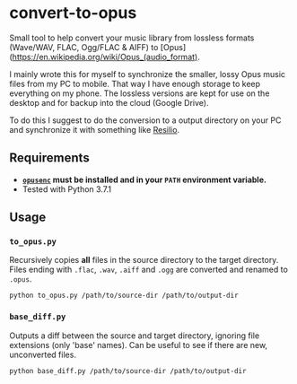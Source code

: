 # convert-to-opus

Small tool to help convert your music library from lossless formats (Wave/WAV, FLAC, Ogg/FLAC & AIFF) to [Opus](https://en.wikipedia.org/wiki/Opus_(audio_format).

I mainly wrote this for myself to synchronize the smaller, lossy Opus music files from my PC to mobile.
That way I have enough storage to keep everything on my phone.
The lossless versions are kept for use on the desktop and for backup into the cloud (Google Drive).

To do this I suggest to do the conversion to a output directory on your PC and synchronize it with something like [Resilio](https://www.resilio.com/).


## Requirements

- **[`opusenc`](http://opus-codec.org/downloads/) must be installed and in your `PATH` environment variable.**
- Tested with Python 3.7.1


## Usage

### `to_opus.py`

Recursively copies **all** files in the source directory to the target directory.
Files ending with `.flac`, `.wav`, `.aiff` and `.ogg` are converted and renamed to `.opus`.

    python to_opus.py /path/to/source-dir /path/to/output-dir


### `base_diff.py`

Outputs a diff between the source and target directory, ignoring file extensions (only 'base' names).
Can be useful to see if there are new, unconverted files.

    python base_diff.py /path/to/source-dir /path/to/output-dir
